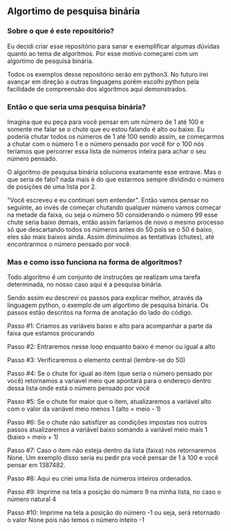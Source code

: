 <h2>Algortimo de pesquisa binária</h2>

<h3>Sobre o que é este repositório?</h3>
<p>
Eu decidi criar esse repositório para sanar e exemplificar algumas dúvidas quanto ao tema de algoritmos. Por esse motivo começarei com um algortimo de pesquisa binária.
</p>
<p>
Todos os exemplos desse repositório serão em python3. No futuro irei avançar em direção a outras linguagens porém escolhi python pela facilidade de compreensão dos algoritmos aqui demonstrados.
</p>

<h3>Então o que seria uma pesquisa binária?</h3>
<p>
Imagina que eu peça para você pensar em um número de 1 até 100 e somente me falar se o chute que eu estou falando é alto ou baixo. Eu poderia chutar todos os números de 1 até 100 sendo assim, se começarmos a chutar com o número 1 e o número pensado por você for o 100 nós teríamos que percorrer essa lista de números inteira para achar o seu número pensado.
</p>
<p>
O algoritmo de pesquisa binária soluciona exatamente esse entrave. Mas o que seria de fato? nada mais é do que estarmos sempre dividindo o número de posições de uma lista por 2.
</p>
<p>
"Você escreveu e eu continuei sem entender". Então vamos pensar no seguinte, ao invés de começar chutando qualquer número vamos começar na metade da faixa, ou seja o número 50 considerando o número 99 esse chute seria baixo demais, então assim faríamos de novo o mesmo processo só que descartando todos os números antes do 50 pois se o 50 é baixo, eles são mais baixos ainda. Assim diminuímos as tentativas (chutes), até encontrarmos o número pensado por você.
</p>

<h3>Mas e como isso funciona na forma de algoritmos?</h3>
<p>
Todo algoritmo é um conjunto de instruções qe realizam uma tarefa determinada, no nosso caso aqui é a pesquisa binária.
</p>
<p>
Sendo assim eu descrevi os passos para explicar melhor, através da linguagem python, o exemplo de um algortimo de pesquisa binária. Os passos estão descritos na forma de anotação do lado do código.
</p>
<p>
Passo #1:
    Criamos as variáveis baixo e alto para acompanhar a parte da faixa que estamos procurando
</p>
<p>
Passo #2:
    Entraremos nesse loop enquanto baixo é menor ou igual a alto
</p>
<p>
Passo #3:
    Verificaremos o elemento central (lembre-se do 50)
</p>
<p>
Passo #4:
    Se o chute for igual ao item (que seria o número pensado por você) retornamos a variavel meio que apontará para o endereço dentro dessa lista onde está o número pensado por você
</p>
<p>
Passo #5:
    Se o chute for maior que o item, atualizaremos a variável alto com o valor da variável meio menos 1 (alto = meio - 1)
</p>
<p>
Passo #6:
    Se o chute não satisfizer as condições impostas nos outros passos atualizaremos a variável baixo somando a variável meio mais 1 (baixo = meio + 1)
</p>
<p>
Passo #7:
    Caso o item não esteja dentro da lista (faixa) nós retornaremos None. Um exemplo disso seria eu pedir pra você pensar de 1 à 100 e você pensar em 1387482.
</p>
<p>
Passo #8:
    Aqui eu criei uma lista de números inteiros ordenados.
</p>
<p>
Passo #9:
    Imprime na tela a posição do número 9 na minha lista, no caso o número natural 4
</p>
<p>
Passo #10:
    Imprime na tela a posição do número -1 ou seja, será retornado o valor None pois não temos o número inteiro -1
</p>